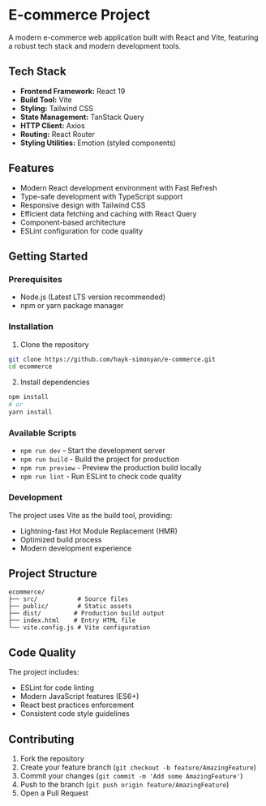 # E-commerce Project

A modern e-commerce web application built with React and Vite, featuring a robust tech stack and modern development tools.

## Tech Stack

- **Frontend Framework:** React 19
- **Build Tool:** Vite
- **Styling:** Tailwind CSS
- **State Management:** TanStack Query
- **HTTP Client:** Axios
- **Routing:** React Router
- **Styling Utilities:** Emotion (styled components)

## Features

- Modern React development environment with Fast Refresh
- Type-safe development with TypeScript support
- Responsive design with Tailwind CSS
- Efficient data fetching and caching with React Query
- Component-based architecture
- ESLint configuration for code quality

## Getting Started

### Prerequisites

- Node.js (Latest LTS version recommended)
- npm or yarn package manager

### Installation

1. Clone the repository

```bash
git clone https://github.com/hayk-simonyan/e-commerce.git
cd ecommerce
```

2. Install dependencies

```bash
npm install
# or
yarn install
```

### Available Scripts

- `npm run dev` - Start the development server
- `npm run build` - Build the project for production
- `npm run preview` - Preview the production build locally
- `npm run lint` - Run ESLint to check code quality

### Development

The project uses Vite as the build tool, providing:

- Lightning-fast Hot Module Replacement (HMR)
- Optimized build process
- Modern development experience

## Project Structure

```
ecommerce/
├── src/           # Source files
├── public/        # Static assets
├── dist/         # Production build output
├── index.html    # Entry HTML file
└── vite.config.js # Vite configuration
```

## Code Quality

The project includes:

- ESLint for code linting
- Modern JavaScript features (ES6+)
- React best practices enforcement
- Consistent code style guidelines

## Contributing

1. Fork the repository
2. Create your feature branch (`git checkout -b feature/AmazingFeature`)
3. Commit your changes (`git commit -m 'Add some AmazingFeature'`)
4. Push to the branch (`git push origin feature/AmazingFeature`)
5. Open a Pull Request

